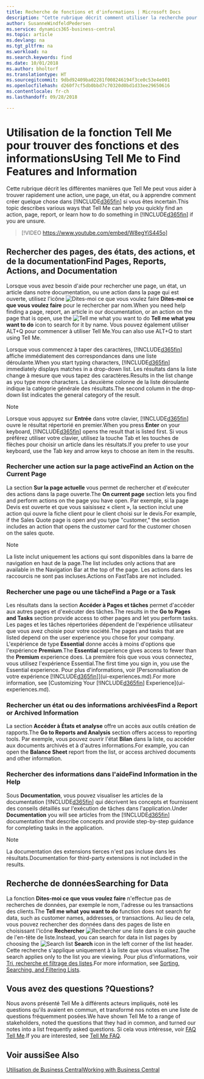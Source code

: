 ```yaml
---
title: Recherche de fonctions et d'informations | Microsoft Docs
description: "Cette rubrique décrit comment utiliser la recherche pour rechercher des actions, des pages, des états, de la documentation, et des données."
author: SusanneWindfeldPedersen
ms.service: dynamics365-business-central
ms.topic: article
ms.devlang: na
ms.tgt_pltfrm: na
ms.workload: na
ms.search.keywords: find
ms.date: 10/01/2018
ms.author: bholtorf
ms.translationtype: HT
ms.sourcegitcommit: 9dbd92409ba02281f008246194f3ce0c53e4e001
ms.openlocfilehash: d260f7cf5db0bbd7c70320d0bd1d33ee29650616
ms.contentlocale: fr-ch
ms.lasthandoff: 09/28/2018

---
```

# <a name="using-tell-me-to-find-features-and-information"></a><span data-ttu-id="b38c6-103">Utilisation de la fonction Tell Me pour trouver des fonctions et des informations</span><span class="sxs-lookup"><span data-stu-id="b38c6-103">Using Tell Me to Find Features and Information</span></span>  
<span data-ttu-id="b38c6-104">Cette rubrique décrit les différentes manières que Tell Me peut vous aider à trouver rapidement une action, une page, un état, ou à apprendre comment créer quelque chose dans [!INCLUDE[d365fin](includes/d365fin_md.md)] si vous êtes incertain.</span><span class="sxs-lookup"><span data-stu-id="b38c6-104">This topic describes various ways that Tell Me can help you quickly find an action, page, report, or learn how to do something in [!INCLUDE[d365fin](includes/d365fin_md.md)] if you are unsure.</span></span>  

> [!VIDEO https://www.youtube.com/embed/W8egYiS445o]

## <a name="find-pages-reports-actions-and-documentation"></a><span data-ttu-id="b38c6-105">Rechercher des pages, des états, des actions, et de la documentation</span><span class="sxs-lookup"><span data-stu-id="b38c6-105">Find Pages, Reports, Actions, and Documentation</span></span> 
<span data-ttu-id="b38c6-106">Lorsque vous avez besoin d'aide pour rechercher une page, un état, un article dans notre documentation, ou une action dans la page qui est ouverte, utilisez l'icône ![Dites-moi ce que vous voulez faire](media/ui-search/search.png "Recherche de page ou d'état") **Dites-moi ce que vous voulez faire** pour le rechercher par nom.</span><span class="sxs-lookup"><span data-stu-id="b38c6-106">When you need help finding a page, report, an article in our documentation, or an action on the page that is open, use the ![Tell me what you want to do](media/ui-search/search.png "Search for Page or Report") **Tell me what you want to do** icon to search for it by name.</span></span> <span data-ttu-id="b38c6-107">Vous pouvez également utiliser ALT+Q pour commencer à utiliser Tell Me.</span><span class="sxs-lookup"><span data-stu-id="b38c6-107">You can also use ALT+Q to start using Tell Me.</span></span>

<span data-ttu-id="b38c6-108">Lorsque vous commencez à taper des caractères, [!INCLUDE[d365fin](includes/d365fin_md.md)] affiche immédiatement des correspondances dans une liste déroulante.</span><span class="sxs-lookup"><span data-stu-id="b38c6-108">When you start typing characters, [!INCLUDE[d365fin](includes/d365fin_md.md)] immediately displays matches in a drop-down list.</span></span> <span data-ttu-id="b38c6-109">Les résultats dans la liste change à mesure que vous tapez des caractères.</span><span class="sxs-lookup"><span data-stu-id="b38c6-109">Results in the list change as you type more characters.</span></span> <span data-ttu-id="b38c6-110">La deuxième colonne de la liste déroulante indique la catégorie générale des résultats.</span><span class="sxs-lookup"><span data-stu-id="b38c6-110">The second column in the drop-down list indicates the general category of the result.</span></span>   

> [!NOTE]  
>   <span data-ttu-id="b38c6-111">Lorsque vous appuyez sur **Entrée** dans votre clavier, [!INCLUDE[d365fin](includes/d365fin_md.md)] ouvre le résultat répertorié en premier.</span><span class="sxs-lookup"><span data-stu-id="b38c6-111">When you press **Enter** on your keyboard, [!INCLUDE[d365fin](includes/d365fin_md.md)] opens the result that is listed first.</span></span> <span data-ttu-id="b38c6-112">Si vous préférez utiliser votre clavier, utilisez la touche Tab et les touches de flèches pour choisir un article dans les résultats.</span><span class="sxs-lookup"><span data-stu-id="b38c6-112">If you prefer to use your keyboard, use the Tab key and arrow keys to choose an item in the results.</span></span>

### <a name="find-an-action-on-the-current-page"></a><span data-ttu-id="b38c6-113">Rechercher une action sur la page active</span><span class="sxs-lookup"><span data-stu-id="b38c6-113">Find an Action on the Current Page</span></span>
<span data-ttu-id="b38c6-114">La section **Sur la page actuelle** vous permet de rechercher et d'exécuter des actions dans la page ouverte.</span><span class="sxs-lookup"><span data-stu-id="b38c6-114">The **On current page** section lets you find and perform actions on the page you have open.</span></span> <span data-ttu-id="b38c6-115">Par exemple, si la page Devis est ouverte et que vous saisissez « client », la section inclut une action qui ouvre la fiche client pour le client choisi sur le devis.</span><span class="sxs-lookup"><span data-stu-id="b38c6-115">For example, if the Sales Quote page is open and you type "customer," the section includes an action that opens the customer card for the customer chosen on the sales quote.</span></span> 

> [!NOTE]  
>   <span data-ttu-id="b38c6-116">La liste inclut uniquement les actions qui sont disponibles dans la barre de navigation en haut de la page.</span><span class="sxs-lookup"><span data-stu-id="b38c6-116">The list includes only actions that are available in the Navigation Bar at the top of the page.</span></span> <span data-ttu-id="b38c6-117">Les actions dans les raccourcis ne sont pas incluses.</span><span class="sxs-lookup"><span data-stu-id="b38c6-117">Actions on FastTabs are not included.</span></span>  

### <a name="find-a-page-or-a-task"></a><span data-ttu-id="b38c6-118">Rechercher une page ou une tâche</span><span class="sxs-lookup"><span data-stu-id="b38c6-118">Find a Page or a Task</span></span>
<span data-ttu-id="b38c6-119">Les résultats dans la section **Accéder à Pages et tâches** permet d'accéder aux autres pages et d'exécuter des tâches.</span><span class="sxs-lookup"><span data-stu-id="b38c6-119">The results in the **Go to Pages and Tasks** section provide access to other pages and let you perform tasks.</span></span> <span data-ttu-id="b38c6-120">Les pages et les tâches répertoriées dépendent de l'expérience utilisateur que vous avez choisie pour votre société.</span><span class="sxs-lookup"><span data-stu-id="b38c6-120">The pages and tasks that are listed depend on the user experience you chose for your company.</span></span> <span data-ttu-id="b38c6-121">L'expérience de type **Essential** donne accès à moins d'options que l'expérience **Premium**.</span><span class="sxs-lookup"><span data-stu-id="b38c6-121">The **Essential** experience gives access to fewer than the **Premium** experience does.</span></span> <span data-ttu-id="b38c6-122">La première fois que vous vous connectez, vous utilisez l'expérience Essential.</span><span class="sxs-lookup"><span data-stu-id="b38c6-122">The first time you sign in, you use the Essential experience.</span></span> <span data-ttu-id="b38c6-123">Pour plus d'informations, voir [Personnalisation de votre expérience [!INCLUDE[d365fin](includes/d365fin_md.md)]](ui-experiences.md).</span><span class="sxs-lookup"><span data-stu-id="b38c6-123">For more information, see [Customizing Your [!INCLUDE[d365fin](includes/d365fin_md.md)] Experience](ui-experiences.md).</span></span>

### <a name="find-a-report-or-archived-information"></a><span data-ttu-id="b38c6-124">Rechercher un état ou des informations archivées</span><span class="sxs-lookup"><span data-stu-id="b38c6-124">Find a Report or Archived Information</span></span>
<span data-ttu-id="b38c6-125">La section **Accéder à États et analyse** offre un accès aux outils création de rapports.</span><span class="sxs-lookup"><span data-stu-id="b38c6-125">The **Go to Reports and Analysis** section offers access to reporting tools.</span></span> <span data-ttu-id="b38c6-126">Par exemple, vous pouvez ouvrir l'état **Bilan** dans la liste, ou accéder aux documents archivés et à d'autres informations.</span><span class="sxs-lookup"><span data-stu-id="b38c6-126">For example, you can open the **Balance Sheet** report from the list, or access archived documents and other information.</span></span>  

### <a name="find-information-in-the-help"></a><span data-ttu-id="b38c6-127">Rechercher des informations dans l'aide</span><span class="sxs-lookup"><span data-stu-id="b38c6-127">Find Information in the Help</span></span>
<span data-ttu-id="b38c6-128">Sous **Documentation**, vous pouvez visualiser les articles de la documentation [!INCLUDE[d365fin](includes/d365fin_md.md)] qui décrivent les concepts et fournissent des conseils détaillés sur l'exécution de tâches dans l'application.</span><span class="sxs-lookup"><span data-stu-id="b38c6-128">Under **Documentation** you will see articles from the [!INCLUDE[d365fin](includes/d365fin_md.md)] documentation that describe concepts and provide step-by-step guidance for completing tasks in the application.</span></span>    

> [!NOTE]  
>   <span data-ttu-id="b38c6-129">La documentation des extensions tierces n'est pas incluse dans les résultats.</span><span class="sxs-lookup"><span data-stu-id="b38c6-129">Documentation for third-party extensions is not included in the results.</span></span> 

## <a name="searching-for-data"></a><span data-ttu-id="b38c6-130">Recherche de données</span><span class="sxs-lookup"><span data-stu-id="b38c6-130">Searching for Data</span></span>
<span data-ttu-id="b38c6-131">La fonction **Dites-moi ce que vous voulez faire** n'effectue pas de recherches de données, par exemple le nom, l'adresse ou les transactions des clients.</span><span class="sxs-lookup"><span data-stu-id="b38c6-131">The **Tell me what you want to do** function does not search for data, such as customer names, addresses, or transactions.</span></span> <span data-ttu-id="b38c6-132">Au lieu de cela, vous pouvez rechercher des données dans des pages de liste en choisissant l'icône **Rechercher** ![Rechercher une liste](media/ui-search/search-list.png "icône Rechercher une liste") dans le coin gauche de l'en-tête de liste.</span><span class="sxs-lookup"><span data-stu-id="b38c6-132">Instead, you can search for data in list pages by choosing the ![Search list](media/ui-search/search-list.png "Search list icon") **Search** icon in the left corner of the list header.</span></span> <span data-ttu-id="b38c6-133">Cette recherche s'applique uniquement à la liste que vous visualisez.</span><span class="sxs-lookup"><span data-stu-id="b38c6-133">The search applies only to the list you are viewing.</span></span> <span data-ttu-id="b38c6-134">Pour plus d'informations, voir [Tri, recherche et filtrage des listes](ui-enter-criteria-filters.md).</span><span class="sxs-lookup"><span data-stu-id="b38c6-134">For more information, see [Sorting, Searching, and Filtering Lists](ui-enter-criteria-filters.md).</span></span>

## <a name="questions"></a><span data-ttu-id="b38c6-135">Vous avez des questions ?</span><span class="sxs-lookup"><span data-stu-id="b38c6-135">Questions?</span></span>
<span data-ttu-id="b38c6-136">Nous avons présenté Tell Me à différents acteurs impliqués, noté les questions qu'ils avaient en commun, et transformé nos notes en une liste de questions fréquemment posées.</span><span class="sxs-lookup"><span data-stu-id="b38c6-136">We have shown Tell Me to a range of stakeholders, noted the questions that they had in common, and turned our notes into a list frequently asked questions.</span></span> <span data-ttu-id="b38c6-137">Si cela vous intéresse, voir [FAQ Tell Me](ui-search-faq.md).</span><span class="sxs-lookup"><span data-stu-id="b38c6-137">If you are interested, see [Tell Me FAQ](ui-search-faq.md).</span></span>

## <a name="see-also"></a><span data-ttu-id="b38c6-138">Voir aussi</span><span class="sxs-lookup"><span data-stu-id="b38c6-138">See Also</span></span>
[<span data-ttu-id="b38c6-139">Utilisation de Business Central</span><span class="sxs-lookup"><span data-stu-id="b38c6-139">Working with Business Central</span></span>](ui-work-product.md)
